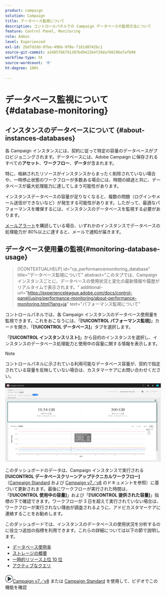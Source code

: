 ```yaml
---
product: campaign
solution: Campaign
title: データベース監視について
description: コントロールパネルでの Campaign データベースの監視方法について
feature: Control Panel, Monitoring
role: Admin
level: Experienced
exl-id: 2bd7d2dd-97be-49bb-9f8e-7161d0742bc1
source-git-commit: a3485766791387bd9422b4f29daf86296efafb98
workflow-type: ht
source-wordcount: '0'
ht-degree: 100%

---
```


# データベース監視について {#database-monitoring}

## インスタンスのデータベースについて {#about-instances-databases}

各 Campaign インスタンスには、契約に従って特定の容量のデータベースがプロビジョニングされます。データベースには、Adobe Campaign に保存されるすべての&#x200B;**アセット**、**ワークフロー**、**データ**&#x200B;が含まれます。

特に、格納されたリソースがインスタンスからまったく削除されていない場合や、一時停止状態のワークフローが多数ある場合には、時間の経過と共に、データベースが最大処理能力に達してしまう可能性があります。

インスタンスデータベースの容量が足りなくなると、複数の問題（ログインやメール送信ができないなど）が発生する可能性があります。したがって、最適なパフォーマンスを確保するには、インスタンスのデータベースを監視する必要があります。

[メールアラート](../../performance-monitoring/using/email-alerting.md)を購読している場合、いずれかのインスタンスでデータベースの処理能力が 80%以上に達すると、メールで通知が届きます。

## データベース使用量の監視{#monitoring-database-usage}

>[!CONTEXTUALHELP]
>id="cp_performancemonitoring_database"
>title="データベース監視について"
>abstract="このタブでは、Campaign インスタンスごとに、データベースの使用状況と変化の最新情報や履歴がリアルタイムで表示されます。"
>additional-url="https://experienceleague.adobe.com/docs/control-panel/using/performance-monitoring/about-performance-monitoring.html?lang=ja" text="パフォーマンス監視について"

コントロールパネルでは、各 Campaign インスタンスのデータベース使用量を監視できます。これをおこなうには、「**[!UICONTROL パフォーマンス監視]**」カードを開き、「**[!UICONTROL データベース]**」タブを選択します。

「**[!UICONTROL インスタンスリスト]**」から目的のインスタンスを選択し、インスタンスのデータベース処理能力と使用中の容量に関する情報を表示します。

>[!NOTE]
>
>コントロールパネルに示されている利用可能なデータベース容量が、契約で指定されている容量を反映していない場合は、カスタマーケアにお問い合わせください。

![](assets/databases_dashboard.png)

このダッシュボードのデータは、Campaign インスタンスで実行される&#x200B;**[!UICONTROL データベースクリーンアップテクニカルワークフロー]**（[Campaign Standard](https://experienceleague.adobe.com/docs/campaign-standard/using/administrating/application-settings/technical-workflows.html?lang=ja#list-of-technical-workflows) および [Campaign v7／v8](https://experienceleague.adobe.com/docs/campaign-classic/using/monitoring-campaign-classic/data-processing/database-cleanup-workflow.html?lang=ja) のドキュメントを参照）に基づいて更新されます。最後にワークフローが実行された時間は、「**[!UICONTROL 使用中の容量]**」および「**[!UICONTROL 提供された容量]**」指標の下で確認できます。ワークフローが 3 日を超えて実行されていない場合は、ワークフローが実行されない理由が調査されるように、アドビカスタマーケアに連絡することをお勧めします。

このダッシュボードでは、インスタンスのデータベースの使用状況を分析するのに役立つ追加の指標を利用できます。これらの詳細については以下の節で説明します。

* [データベース使用率](../../performance-monitoring/using/database-utilization.md)
* [ストレージの概要](../../performance-monitoring/using/database-storage-overview.md)
* [一時的リソース上位 10 位](../../performance-monitoring/using/database-top-ten-resources.md)
* [アクティブなクエリ](../../performance-monitoring/using/database-active-queries.md)

![](assets/do-not-localize/how-to-video.png)[Campaign v7／v8](https://experienceleague.adobe.com/docs/campaign-classic-learn/control-panel/performance-monitoring/monitoring-databases.html?lang=ja#performance-monitoring) または [Campaign Standard](https://experienceleague.adobe.com/docs/campaign-standard-learn/control-panel/performance-monitoring/monitoring-databases.html?lang=ja#performance-monitoring) を使用して、ビデオでこの機能を確認
